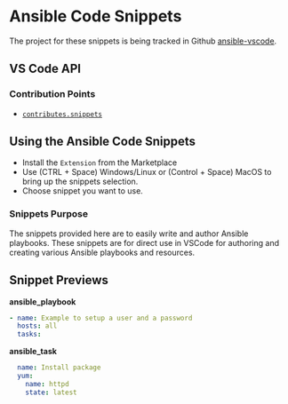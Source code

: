 # Ansible Code Snippets

The project for these snippets is being tracked in Github [ansible-vscode](https://github.com/tmichett/ansible-vscode).

## VS Code API

### Contribution Points

- [`contributes.snippets`](https://code.visualstudio.com/api/references/contribution-points#contributes.snippets)

## Using the Ansible Code Snippets

- Install the `Extension` from the Marketplace
- Use (CTRL + Space) Windows/Linux or (Control + Space) MacOS to bring up the snippets selection.
- Choose snippet you want to use.


### Snippets Purpose

The snippets provided here are to easily write and author Ansible playbooks. These snippets are for direct use in VSCode for authoring and creating various Ansible playbooks and resources.


## Snippet Previews

**ansible_playbook**

```yaml
- name: Example to setup a user and a password
  hosts: all
  tasks:
```


**ansible_task**

```yaml
  name: Install package
  yum: 
    name: httpd
    state: latest
```

